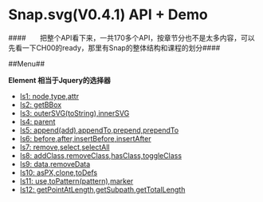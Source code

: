 Snap.svg(V0.4.1) API + Demo
===========================

####　　把整个API看下来，一共170多个API，按章节分也不是太多内容，可以先看一下CH00的ready，那里有Snap的整体结构和课程的划分####

##Menu##

**Element 相当于Jquery的选择器**

- [ls1: node,type,attr](./ch01_Element/ls1.html)
- [ls2: getBBox](./ch01_Element/ls2.html)
- [ls3: outerSVG(toString),innerSVG](./ch01_Element/ls3.html)
- [ls4: parent](./ch01_Element/ls4.html)
- [ls5: append(add),appendTo,prepend,prependTo](./ch01_Element/ls5.html)
- [ls6: before,after,insertBefore,insertAfter](./ch01_Element/ls6.html)
- [ls7: remove,select,selectAll](./ch01_Element/ls7.html)
- [ls8: addClass,removeClass,hasClass,toggleClass](./ch01_Element/ls8.html)
- [ls9: data,removeData](./ch01_Element/ls9.html)
- [ls10: asPX,clone,toDefs](./ch01_Element/ls10.html)
- [ls11: use,toPattern(pattern),marker](./ch01_Element/ls11.html)
- [ls12: getPointAtLength,getSubpath,getTotalLength]()

